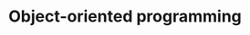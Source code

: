 ---
layout: tag-list
type: tag
title: Object-oriented programming
slug: oop
category: designpatterns
sidebar: true
description: >
   Object-oriented programming
---